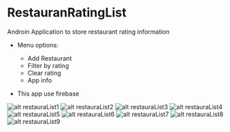 # RestauranRatingList

Androin Application to store restaurant rating information

- Menu options:
	- Add Restaurant
	- Filter by rating
	- Clear rating
	- App info

- This app use firebase

![alt restauraList1](https://github.com/makyfj/RestaurantRatingList/blob/main/images/restaurantList-1.png?raw=true)
![alt restauraList2](https://github.com/makyfj/RestaurantRatingList/blob/main/images/restaurantList-2.png?raw=true)
![alt restauraList3](https://github.com/makyfj/RestaurantRatingList/blob/main/images/restaurantList-3.png?raw=true)
![alt restauraList4](https://github.com/makyfj/RestaurantRatingList/blob/main/images/restaurantList-4.png?raw=true)
![alt restauraList5](https://github.com/makyfj/RestaurantRatingList/blob/main/images/restaurantList-5.png?raw=true)
![alt restauraList6](https://github.com/makyfj/RestaurantRatingList/blob/main/images/restaurantList-6.png?raw=true)
![alt restauraList7](https://github.com/makyfj/RestaurantRatingList/blob/main/images/restaurantList-7.png?raw=true)
![alt restauraList8](https://github.com/makyfj/RestaurantRatingList/blob/main/images/restaurantList-8.png?raw=true)
![alt restauraList9](https://github.com/makyfj/RestaurantRatingList/blob/main/images/restaurantList-9.png?raw=true)
